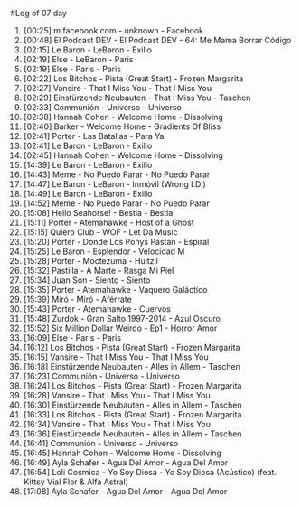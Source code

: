 #Log of 07 day

1. [00:25] m.facebook.com - unknown - Facebook
1. [00:48] El Podcast DEV - El Podcast DEV - 64: Me Mama Borrar Código
1. [02:15] Le Baron - LeBaron - Exilio
1. [02:19] Else - LeBaron - Paris
1. [02:19] Else - Paris - Paris
1. [02:22] Los Bitchos - Pista (Great Start) - Frozen Margarita
1. [02:27] Vansire - That I Miss You - That I Miss You
1. [02:29] Einstürzende Neubauten - That I Miss You - Taschen
1. [02:33] Communión - Universo - Universo
1. [02:38] Hannah Cohen - Welcome Home - Dissolving
1. [02:40] Barker - Welcome Home - Gradients Of Bliss
1. [02:41] Porter - Las Batallas - Para Ya
1. [02:41] Le Baron - LeBaron - Exilio
1. [02:45] Hannah Cohen - Welcome Home - Dissolving
1. [14:39] Le Baron - LeBaron - Exilio
1. [14:43] Meme - No Puedo Parar - No Puedo Parar
1. [14:47] Le Baron - LeBaron - Inmóvil (Wrong I.D.)
1. [14:49] Le Baron - LeBaron - Exilio
1. [14:52] Meme - No Puedo Parar - No Puedo Parar
1. [15:08] Hello Seahorse! - Bestia - Bestia
1. [15:11] Porter - Atemahawke - Host of a Ghost
1. [15:15] Quiero Club - WOF - Let Da Music
1. [15:20] Porter - Donde Los Ponys Pastan - Espiral
1. [15:25] Le Baron - Esplendor - Velocidad M
1. [15:28] Porter - Moctezuma - Huitzil
1. [15:32] Pastilla - A Marte - Rasga Mi Piel
1. [15:34] Juan Son - Siento - Siento
1. [15:35] Porter - Atemahawke - Vaquero Galáctico
1. [15:39] Miró - Miró - Aférrate
1. [15:43] Porter - Atemahawke - Cuervos
1. [15:48] Zurdok - Gran Salto 1997-2014 - Azul Oscuro
1. [15:52] Six Million Dollar Weirdo - Ep1 - Horror Amor
1. [16:09] Else - Paris - Paris
1. [16:12] Los Bitchos - Pista (Great Start) - Frozen Margarita
1. [16:15] Vansire - That I Miss You - That I Miss You
1. [16:18] Einstürzende Neubauten - Alles in Allem - Taschen
1. [16:23] Communión - Universo - Universo
1. [16:24] Los Bitchos - Pista (Great Start) - Frozen Margarita
1. [16:28] Vansire - That I Miss You - That I Miss You
1. [16:30] Einstürzende Neubauten - Alles in Allem - Taschen
1. [16:33] Los Bitchos - Pista (Great Start) - Frozen Margarita
1. [16:34] Vansire - That I Miss You - That I Miss You
1. [16:36] Einstürzende Neubauten - Alles in Allem - Taschen
1. [16:41] Communión - Universo - Universo
1. [16:45] Hannah Cohen - Welcome Home - Dissolving
1. [16:49] Ayla Schafer - Agua Del Amor - Agua Del Amor
1. [16:54] Loli Cosmica - Yo Soy Diosa - Yo Soy Diosa (Acústico) (feat. Kittsy Vial Flor & Alfa Astral)
1. [17:08] Ayla Schafer - Agua Del Amor - Agua Del Amor
